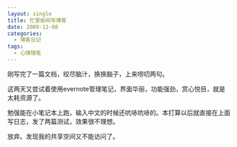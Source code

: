 ```yaml
---
layout: single
title: 忙里偷闲写博客
date: 2009-12-08
categories:
  - 博客日记
tags:
  - 心情随笔
---
```


刚写完了一篇文档，绞尽脑汁，换换脑子，上来唠叨两句。

这两天又尝试着使用evernote管理笔记，界面华丽，功能强劲，赏心悦目，就是太耗资源了。

勉强能在小笔记本上跑，输入中文的时候还吭哧吭哧的。本打算以后就直接在上面写日志，发了两篇测试，效果很不理想。

放弃。发现我的共享空间又不能访问了。
